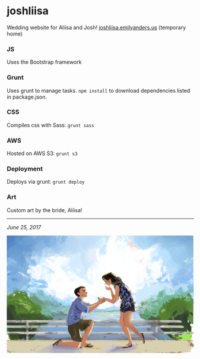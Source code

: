 # joshliisa

Wedding website for Aliisa and Josh!
[joshliisa.emilyanders.us](http://joshliisa.emilyanders.us) (temporary home)

### JS
Uses the Bootstrap framework

### Grunt
Uses grunt to manage tasks.  `npm install` to download dependencies listed in package.json.

### CSS
Compiles css with Sass: `grunt sass`

### AWS
Hosted on AWS S3: `grunt s3`

### Deployment
Deploys via grunt: `grunt deploy`

### Art
Custom art by the bride, Aliisa!

***

*June 25, 2017*

![Aliisa and Josh](https://raw.githubusercontent.com/ecslee/joshliisa/master/images/proposal-sketch.png)